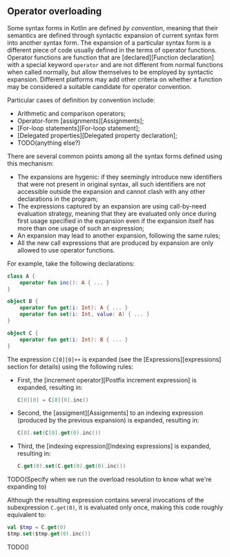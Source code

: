 ## Operator overloading

Some syntax forms in Kotlin are defined *by convention*, meaning that their semantics are defined through syntactic expansion of current syntax form into another syntax form. 
The expansion of a particular syntax form is a different piece of code usually defined in the terms of operator functions. 
Operator functions are function that are [declared][Function declaration] with a special keyword `operator` and are not different from normal functions when called normally, but allow themselves to be employed by syntactic expansion. 
Different platforms may add other criteria on whether a function may be considered a suitable candidate for operator convention.

Particular cases of definition by convention include:

- Arithmetic and comparison operators;
- Operator-form [assignments][Assignments];
- [For-loop statements][For-loop statement];
- [Delegated properties][Delegated property declaration];
- TODO(anything else?)

There are several common points among all the syntax forms defined using this mechanism:

- The expansions are hygenic: if they seemingly introduce new identifiers that were not present in original syntax, all such identifiers are not accessible outside the expansion and cannot clash with any other declarations in the program;
- The expressions captured by an expansion are using call-by-need evaluation strategy, meaning that they are evaluated only once during first usage specified in the expansion even if the expansion itself has more than one usage of such an expression;
- An expansion may lead to another expansion, following the same rules;
- All the new call expressions that are produced by expansion are only allowed to use operator functions.

For example, take the following declarations:

```kotlin
class A {
    operator fun inc(): A { ... }
}

object B {
    operator fun get(i: Int): A { ... }
    operator fun set(i: Int, value: A) { ... }
}

object C {
    operator fun get(i: Int): B { ... }
}

```

The expression `C[0][0]++` is expanded (see the [Expressions][expressions] section for details) using the following rules:

- First, the [increment operator][Postfix increment expression] is expanded, resulting in:
    
    ```kotlin
    C[0][0] = C[0][0].inc()
    ```
- Second, the [assigment][Assignments] to an indexing expression (produced by the previous expansion) is expanded, resulting in:
    
    ```kotlin
    C[0].set(C[0].get(0).inc())
    ```
- Third, the [indexing expression][Indexing expressions] is expanded, resulting in:
    
    ```kotlin
    C.get(0).set(C.get(0).get(0).inc())
    ```

TODO(Specify when we run the overload resolution to know what we're expanding to)

Although the resulting expression contains several invocations of the subexpression `C.get(0)`, it is evaluated only once, making this code roughly equivalent to:

```kotlin
val $tmp = C.get(0)
$tmp.set($tmp.get(0).inc())
```

TODO()

